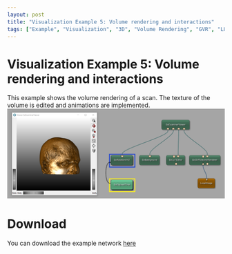 ```yaml
---
layout: post
title: "Visualization Example 5: Volume rendering and interactions"
tags: ["Example", "Visualization", "3D", "Volume Rendering", "GVR", "LUT"]
---
```


# Visualization Example 5: Volume rendering and interactions
This example shows the volume rendering of a scan. The texture of the volume is edited and animations are implemented.
![Screenshot](/examples/visualization/example5/image.png)

# Download
You can download the example network [here](/examples/visualization/example5/VisualizationExample5.mlab)
